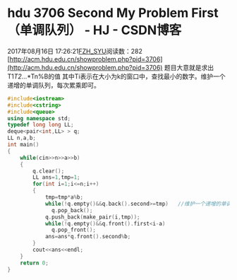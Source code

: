 # hdu 3706  Second My Problem First（单调队列） - HJ - CSDN博客
2017年08月16日 17:26:21[FZH_SYU](https://me.csdn.net/feizaoSYUACM)阅读数：282
[http://acm.hdu.edu.cn/showproblem.php?pid=3706](http://acm.hdu.edu.cn/showproblem.php?pid=3706)
题目大意就是求出T1*T2*…*Tn%B的值
其中Ti表示在大小为k的窗口中，查找最小的数字。维护一个递增的单调队列，每次累乘即可。
```cpp
#include<iostream>
#include<cstring>
#include<queue>
using namespace std;
typedef long long LL;
deque<pair<int,LL> > q;
LL n,a,b;
int main()
{
    while(cin>>n>>a>>b)
    {
        q.clear();
        LL ans=1,tmp=1;
        for(int i=1;i<=n;i++)
        {
            tmp=tmp*a%b;
            while(!q.empty()&&q.back().second>=tmp)   //维护一个递增的单调队列 
              q.pop_back();
            q.push_back(make_pair(i,tmp));
            while(!q.empty()&&q.front().first<i-a)
              q.pop_front();
            ans=ans*q.front().second%b;
        }
        cout<<ans<<endl;
    }
    return 0;
}
```
